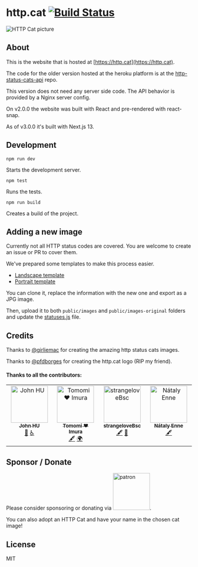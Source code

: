 # http.cat [![Build Status](https://travis-ci.com/httpcats/http.cat.svg?branch=master)](https://travis-ci.com/httpcats/http.cat)

![HTTP Cat picture](https://http.cat/204)

## About

This is the website that is hosted at [https://http.cat](https://http.cat).

The code for the older version hosted at the heroku platform is at the [http-status-cats-api](https://github.com/rogeriopvl/http-status-cats-api) repo.

This version does not need any server side code. The API behavior is provided by a Nginx server config.

On v2.0.0 the website was built with React and pre-rendered with react-snap.

As of v3.0.0 it's built with Next.js 13.

## Development

    npm run dev

Starts the development server.

    npm test

Runs the tests.

    npm run build

Creates a build of the project.

## Adding a new image

Currently not all HTTP status codes are covered. You are welcome to create an issue or PR to cover them.

We've prepared some templates to make this process easier.

- [Landscape template](https://docs.google.com/presentation/d/1sYxNNKxUbP11kyt9oPixWdFEykHDafr4jixy9uwMh9I/edit?usp=sharing)
- [Portrait template](https://docs.google.com/presentation/d/1Ay5nattHagPfnd-gMaUHumckFt2VANaYwMkXuQ-xS6E/edit?usp=sharing)

You can clone it, replace the information with the new one and export as a JPG image.

Then, upload it to both `public/images` and `public/images-original` folders and update the [statuses.js](https://github.com/httpcats/http.cat/blob/master/lib/statuses.js) file.

## Credits

Thanks to [@girliemac](https://github.com/girliemac) for creating the amazing http status cats images.

Thanks to [@pfdborges](https://github.com/pfdborges) for creating the http.cat logo (RIP my friend).

#### Thanks to all the contributors:

<!-- ALL-CONTRIBUTORS-LIST:START - Do not remove or modify this section -->
<!-- prettier-ignore-start -->
<!-- markdownlint-disable -->
<table>
  <tbody>
    <tr>
      <td align="center" valign="top" width="14.28%"><a href="http://ushuz.im"><img src="https://avatars.githubusercontent.com/u/1430856?v=4?s=100" width="100px;" alt="John HU"/><br /><sub><b>John HU</b></sub></a><br /><a href="#data-ushuz" title="Data">🔣</a> <a href="#a11y-ushuz" title="Accessibility">️️️️♿️</a></td>
      <td align="center" valign="top" width="14.28%"><a href="https://girliemac.com"><img src="https://avatars.githubusercontent.com/u/107763?v=4?s=100" width="100px;" alt="Tomomi ❤ Imura"/><br /><sub><b>Tomomi ❤ Imura</b></sub></a><br /><a href="#content-girliemac" title="Content">🖋</a> <a href="#translation-girliemac" title="Translation">🌍</a></td>
      <td align="center" valign="top" width="14.28%"><a href="https://github.com/strangeloveBsc"><img src="https://avatars.githubusercontent.com/u/3050149?v=4?s=100" width="100px;" alt="strangeloveBsc"/><br /><sub><b>strangeloveBsc</b></sub></a><br /><a href="#content-strangeloveBsc" title="Content">🖋</a> <a href="#design-strangeloveBsc" title="Design">🎨</a></td>
      <td align="center" valign="top" width="14.28%"><a href="http://nataly-enne.github.io"><img src="https://avatars.githubusercontent.com/u/26802307?v=4?s=100" width="100px;" alt="Nátaly Enne "/><br /><sub><b>Nátaly Enne </b></sub></a><br /><a href="#content-nataly-enne" title="Content">🖋</a></td>
    </tr>
  </tbody>
</table>

<!-- markdownlint-restore -->
<!-- prettier-ignore-end -->

<!-- ALL-CONTRIBUTORS-LIST:END -->

## Sponsor / Donate

Please consider sponsoring or donating via <a target="_blank" rel="nofollow" href="https://www.patreon.com/httpcat"><img src="https://c5.patreon.com/external/logo/become_a_patron_button@2x.png" alt="patron" width="100px" height="auto"></a>.

You can also adopt an HTTP Cat and have your name in the chosen cat image!

## License

MIT
